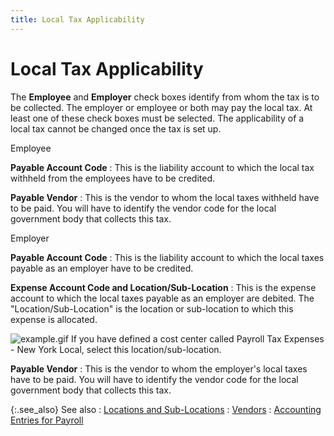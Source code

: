 ```yaml
---
title: Local Tax Applicability
---
```


# Local Tax Applicability


The **Employee** and **Employer**  check boxes identify from whom the tax is to be collected. The employer  or employee or both may pay the local tax. At least one of these check  boxes must be selected. The applicability of a local tax cannot be changed  once the tax is set up.


Employee


**Payable Account Code**
: This is the liability account to which the local  tax withheld from the employees have to be credited.


**Payable Vendor**
: This is the vendor to whom the local taxes withheld  have to be paid. You will have to identify the vendor code for the local  government body that collects this tax.


Employer


**Payable Account Code**
: This is the liability account to which the local  taxes payable as an employer have to be credited.


**Expense Account Code and Location/Sub-Location**
: This is the expense account to which the local taxes  payable as an employer are debited. The "Location/Sub-Location"  is the location or sub-location to which this expense is allocated.


![example.gif]({{site.prl_baseurl}}/img/example.gif) If you have defined a  cost center called Payroll Tax Expenses - New York Local, select this  location/sub-location.


**Payable Vendor**
: This is the vendor to whom the employer's local  taxes have to be paid. You will have to identify the vendor code for the  local government body that collects this tax.


{:.see_also}
See also
: [Locations  and Sub-Locations]({{site.sc_chm}}/options/locations-and-sub-locations/locations_and_departments.html)
: [Vendors]({{site.mv_chm}}/vendors_introduction_vendors_content.html)
: [Accounting  Entries for Payroll]({{site.prl_baseurl}}/payroll-process/creating-journal/accounting_entries_for_payroll.html)
